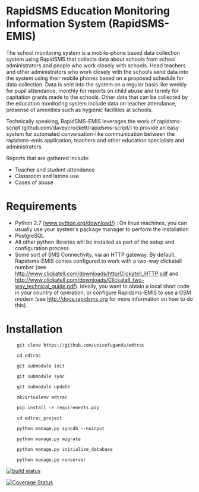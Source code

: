 RapidSMS Education Monitoring Information System (RapidSMS-EMIS)
================================================================
The school monitoring system is a mobile-phone based data collection
system using RapidSMS that collects data about schools from school
administrators and people who work closely with schools. Head teachers and
other administrators who work closely with the schools send data into the
system using their mobile phones based on a proposed schedule for data
collection. Data is sent into the system on a regular basis like weekly
for pupil attendance, monthly for reports on child abuse and termly for
capitation grants made to the schools. Other data that can be collected
by the education monitoring system include data on teacher attendance,
presense of amenities such as hygienic facilities at schools.

Technically speaking, RapidSMS-EMIS leverages the work of rapidsms-script
(github.com/daveycrockett/rapidsms-script/) to provide an easy system
for automated conversation-like communication between the rapidsms-emis
application, teachers and other education specialists and administrators.

Reports that are gathered include:
 - Teacher and student attendance
 - Classroom and latrine use
 - Cases of abuse

Requirements
============
 - Python 2.7 (www.python.org/download/) : On linux machines, you can usually use your system's package manager to perform the installation
 - PostgreSQL
 - All other python libraries will be installed as part of the setup and configuration process
 - Some sort of SMS Connectivity, via an HTTP gateway.  By default,
   Rapidsms-EMIS comes configured to work with a two-way clickatell number
   (see http://www.clickatell.com/downloads/http/Clickatell_HTTP.pdf and
   http://www.clickatell.com/downloads/Clickatell_two-way_technical_guide.pdf).
   Ideally, you want to obtain a local short code in your country
   of operation, or configure Rapidsms-EMIS to use a GSM modem (see
   http://docs.rapidsms.org for more information on how to do this).


Installation
============

        git clone https://github.com/unicefuganda/edtrac

        cd edtrac

        git submodule init

        git submodule sync

        git submodule update

        mkvirtualenv edtrac

        pip install -r requirements.pip

        cd edtrac_project

        python manage.py syncdb --noinput

        python manage.py migrate

        python manage.py initialize_database

        python manage.py runserver


[![build status][build-status]](https://travis-ci.org/unicefuganda/edtrac)

[build-status]: https://travis-ci.org/unicefuganda/edtrac.png "build status"
[![Coverage Status](https://coveralls.io/repos/unicefuganda/edtrac/badge.png)](https://coveralls.io/r/unicefuganda/edtrac)
